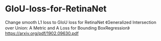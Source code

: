 # GIoU-loss-for-RetinaNet
Change smooth L1 loss to GIoU loss for RetinaNet
《Generalized Intersection over Union: A Metric and A Loss for Bounding BoxRegression》 https://arxiv.org/pdf/1902.09630.pdf
